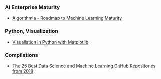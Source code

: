 ### AI Enterprise Maturity
- [Algorithmia - Roadmap to Machine Learning Maturity](https://blog.algorithmia.com/navigating-the-machine-learning-roadmap/)

### Python, Visualization
- [Visualiation in Python with Matplotlib](https://resources.oreilly.com/live-training/visualization-in-python-with-matplotlib)

### Compilations
- [The 25 Best Data Science and Machine Learning GitHub Repositories from 2018](https://www.analyticsvidhya.com/blog/2018/12/best-data-science-machine-learning-projects-github/)
